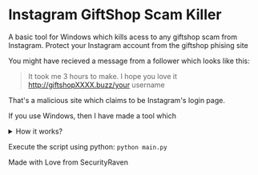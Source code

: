 # Instagram GiftShop Scam Killer
A basic tool for Windows which kills acess to any giftshop scam from Instagram. 
Protect your Instagram account from the giftshop phising site

You might have recieved a message from a follower which looks like this:
> It took me 3 hours to make. I hope you love it
> http://giftshopXXXX.buzz/your username

That's a malicious site which claims to be Instagram's login page.

If you use Windows, then I have made a tool which
<details markdown='1'><summary>How it works?</summary>
1. The script requests admin privileges.
2. It adds to the hosts file the giftshop urls from 1 to 9,999
</details>

Execute the script using python:
`python main.py`

Made with Love from SecurityRaven
